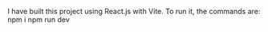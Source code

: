 I have built this project using React.js with Vite. To run it, the  commands are:
npm i
npm run dev
